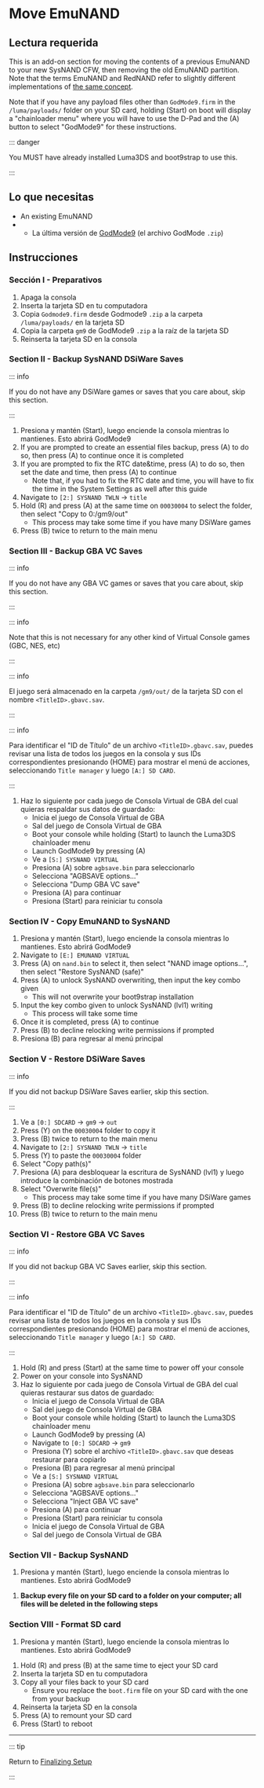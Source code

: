 # Move EmuNAND

## Lectura requerida

This is an add-on section for moving the contents of a previous EmuNAND to your new SysNAND CFW, then removing the old EmuNAND partition. Note that the terms EmuNAND and RedNAND refer to slightly different implementations of [the same concept](http://3dbrew.org/wiki/NAND_Redirection).

Note that if you have any payload files other than `GodMode9.firm` in the `/luma/payloads/` folder on your SD card, holding (Start) on boot will display a "chainloader menu" where you will have to use the D-Pad and the (A) button to select "GodMode9" for these instructions.

::: danger

You MUST have already installed Luma3DS and boot9strap to use this.

:::

## Lo que necesitas

- An existing EmuNAND
- - La última versión de [GodMode9](https://github.com/d0k3/GodMode9/releases/latest) (el archivo GodMode `.zip`)

## Instrucciones

### Sección I - Preparativos

1. Apaga la consola
2. Inserta la tarjeta SD en tu computadora
3. Copia `Godmode9.firm` desde Godmode9 `.zip` a la carpeta `/luma/payloads/` en la tarjeta SD
4. Copia la carpeta `gm9` de GodMode9 `.zip` a la raíz de la tarjeta SD
5. Reinserta la tarjeta SD en la consola

### Section II - Backup SysNAND DSiWare Saves

::: info

If you do not have any DSiWare games or saves that you care about, skip this section.

:::

1. Presiona y mantén (Start), luego enciende la consola mientras lo mantienes. Esto abrirá GodMode9
2. If you are prompted to create an essential files backup, press (A) to do so, then press (A) to continue once it is completed
3. If you are prompted to fix the RTC date&time, press (A) to do so, then set the date and time, then press (A) to continue
   - Note that, if you had to fix the RTC date and time, you will have to fix the time in the System Settings as well after this guide
4. Navigate to `[2:] SYSNAND TWLN` -> `title`
5. Hold (R) and press (A) at the same time on `00030004` to select the folder, then select "Copy to 0:/gm9/out"
   - This process may take some time if you have many DSiWare games
6. Press (B) twice to return to the main menu

### Section III - Backup GBA VC Saves

::: info

If you do not have any GBA VC games or saves that you care about, skip this section.

:::

::: info

Note that this is not necessary for any other kind of Virtual Console games (GBC, NES, etc)

:::

::: info

El juego será almacenado en la carpeta `/gm9/out/` de la tarjeta SD con el nombre `<TitleID>.gbavc.sav`.

:::

::: info

Para identificar el "ID de Título" de un archivo `<TitleID>.gbavc.sav`, puedes revisar una lista de todos los juegos en la consola y sus IDs correspondientes presionando (HOME) para mostrar el menú de acciones, seleccionando `Title manager` y luego `[A:] SD CARD`.

:::

1. Haz lo siguiente por cada juego de Consola Virtual de GBA del cual quieras respaldar sus datos de guardado:
   - Inicia el juego de Consola Virtual de GBA
   - Sal del juego de Consola Virtual de GBA
   - Boot your console while holding (Start) to launch the Luma3DS chainloader menu
   - Launch GodMode9 by pressing (A)
   - Ve a `[S:] SYSNAND VIRTUAL`
   - Presiona (A) sobre `agbsave.bin` para seleccionarlo
   - Selecciona "AGBSAVE options..."
   - Selecciona "Dump GBA VC save"
   - Presiona (A) para continuar
   - Presiona (Start) para reiniciar tu consola

### Section IV - Copy EmuNAND to SysNAND

1. Presiona y mantén (Start), luego enciende la consola mientras lo mantienes. Esto abrirá GodMode9
2. Navigate to `[E:] EMUNAND VIRTUAL`
3. Press (A) on `nand.bin` to select it, then select "NAND image options...", then select "Restore SysNAND (safe)"
4. Press (A) to unlock SysNAND overwriting, then input the key combo given
   - This will not overwrite your boot9strap installation
5. Input the key combo given to unlock SysNAND (lvl1) writing
   - This process will take some time
6. Once it is completed, press (A) to continue
7. Press (B) to decline relocking write permissions if prompted
8. Presiona (B) para regresar al menú principal

### Section V - Restore DSiWare Saves

::: info

If you did not backup DSiWare Saves earlier, skip this section.

:::

1. Ve a `[0:] SDCARD` -> `gm9` -> `out`
2. Press (Y) on the `00030004` folder to copy it
3. Press (B) twice to return to the main menu
4. Navigate to `[2:] SYSNAND TWLN` -> `title`
5. Press (Y) to paste the `00030004` folder
6. Select "Copy path(s)"
7. Presiona (A) para desbloquear la escritura de SysNAND (lvl1) y luego introduce la combinación de botones mostrada
8. Select "Overwrite file(s)"
   - This process may take some time if you have many DSiWare games
9. Press (B) to decline relocking write permissions if prompted
10. Press (B) twice to return to the main menu

### Section VI - Restore GBA VC Saves

::: info

If you did not backup GBA VC Saves earlier, skip this section.

:::

::: info

Para identificar el "ID de Título" de un archivo `<TitleID>.gbavc.sav`, puedes revisar una lista de todos los juegos en la consola y sus IDs correspondientes presionando (HOME) para mostrar el menú de acciones, seleccionando `Title manager` y luego `[A:] SD CARD`.

:::

1. Hold (R) and press (Start) at the same time to power off your console
2. Power on your console into SysNAND
3. Haz lo siguiente por cada juego de Consola Virtual de GBA del cual quieras restaurar sus datos de guardado:
   - Inicia el juego de Consola Virtual de GBA
   - Sal del juego de Consola Virtual de GBA
   - Boot your console while holding (Start) to launch the Luma3DS chainloader menu
   - Launch GodMode9 by pressing (A)
   - Navigate to `[0:] SDCARD` -> `gm9`
   - Presiona (Y) sobre el archivo `<TitleID>.gbavc.sav` que deseas restaurar para copiarlo
   - Presiona (B) para regresar al menú principal
   - Ve a `[S:] SYSNAND VIRTUAL`
   - Presiona (A) sobre `agbsave.bin` para seleccionarlo
   - Selecciona "AGBSAVE options..."
   - Selecciona "Inject GBA VC save"
   - Presiona (A) para continuar
   - Presiona (Start) para reiniciar tu consola
   - Inicia el juego de Consola Virtual de GBA
   - Sal del juego de Consola Virtual de GBA

### Section VII - Backup SysNAND

1. Presiona y mantén (Start), luego enciende la consola mientras lo mantienes. Esto abrirá GodMode9

<!--@include: ./_include/nand-backup.md -->

1. **Backup every file on your SD card to a folder on your computer; all files will be deleted in the following steps**

### Section VIII - Format SD card

1. Presiona y mantén (Start), luego enciende la consola mientras lo mantienes. Esto abrirá GodMode9

<!--@include: ./_include/format-sd-gm9.md -->

1. Hold (R) and press (B) at the same time to eject your SD card
2. Inserta la tarjeta SD en tu computadora
3. Copy all your files back to your SD card
   - Ensure you replace the `boot.firm` file on your SD card with the one from your backup
4. Reinserta la tarjeta SD en la consola
5. Press (A) to remount your SD card
6. Press (Start) to reboot

___

::: tip

Return to [Finalizing Setup](finalizing-setup)

:::
